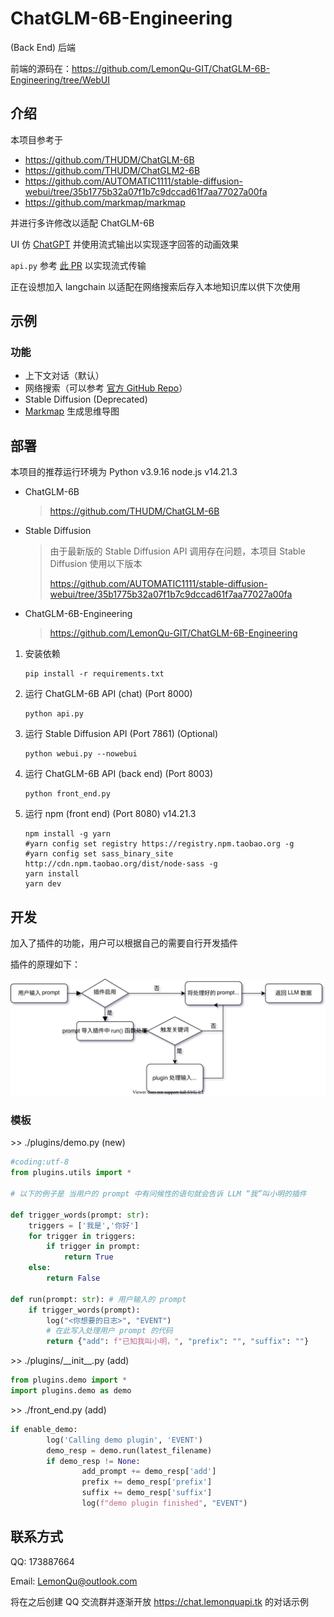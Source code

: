 # ChatGLM-6B-Engineering

(Back End) 后端

前端的源码在：https://github.com/LemonQu-GIT/ChatGLM-6B-Engineering/tree/WebUI

## 介绍

本项目参考于

* https://github.com/THUDM/ChatGLM-6B
* https://github.com/THUDM/ChatGLM2-6B
* https://github.com/AUTOMATIC1111/stable-diffusion-webui/tree/35b1775b32a07f1b7c9dccad61f7aa77027a00fa
* https://github.com/markmap/markmap

并进行多许修改以适配 ChatGLM-6B

UI 仿 [ChatGPT](https://chat.openai.com/chat) 并使用流式输出以实现逐字回答的动画效果

`api.py` 参考 [此 PR](https://github.com/THUDM/ChatGLM-6B/pull/573) 以实现流式传输

正在设想加入 langchain 以适配在网络搜索后存入本地知识库以供下次使用

## 示例

### 功能

* 上下文对话（默认）
* 网络搜索（可以参考 [官方 GitHub Repo](https://github.com/THUDM/WebGLM)）
* Stable Diffusion (Deprecated)
* [Markmap](https://markmap.js.org/) 生成思维导图

## 部署

本项目的推荐运行环境为 Python v3.9.16  node.js v14.21.3 

* ChatGLM-6B

  > https://github.com/THUDM/ChatGLM-6B

* Stable Diffusion

  > 由于最新版的 Stable Diffusion API 调用存在问题，本项目 Stable Diffusion 使用以下版本
  >
  > https://github.com/AUTOMATIC1111/stable-diffusion-webui/tree/35b1775b32a07f1b7c9dccad61f7aa77027a00fa

* ChatGLM-6B-Engineering

  > https://github.com/LemonQu-GIT/ChatGLM-6B-Engineering

1. 安装依赖

   ```shell
   pip install -r requirements.txt

2. 运行 ChatGLM-6B API (chat) (Port 8000)

   ```shell
   python api.py
   ```

3. 运行 Stable Diffusion API (Port 7861) (Optional)

   ```shell
   python webui.py --nowebui
   ```

4. 运行 ChatGLM-6B API (back end) (Port 8003)

   ```shell
   python front_end.py
   ```

5. 运行 npm (front end) (Port 8080) v14.21.3

   ```shell
   npm install -g yarn
   #yarn config set registry https://registry.npm.taobao.org -g
   #yarn config set sass_binary_site http://cdn.npm.taobao.org/dist/node-sass -g
   yarn install
   yarn dev
   ```


## 开发

加入了插件的功能，用户可以根据自己的需要自行开发插件

插件的原理如下：

![](./img/plugin_process.svg "plugin 加载流程")

### 模板

\>> ./plugins/demo.py (new)

``` python
#coding:utf-8
from plugins.utils import *

# 以下的例子是 当用户的 prompt 中有问候性的语句就会告诉 LLM “我”叫小明的插件

def trigger_words(prompt: str):
	triggers = ['我是','你好']
	for trigger in triggers:
		if trigger in prompt:
			return True
	else:
		return False

def run(prompt: str): # 用户输入的 prompt
	if trigger_words(prompt):
		log("<你想要的日志>", "EVENT")
		# 在此写入处理用户 prompt 的代码
		return {"add": f"已知我叫小明，", "prefix": "", "suffix": ""}
```

\>> ./plugins/\_\_init\_\_.py (add) 

```python
from plugins.demo import *
import plugins.demo as demo
```

\>> ./front_end.py (add)

```python
if enable_demo:
        log('Calling demo plugin', 'EVENT')
        demo_resp = demo.run(latest_filename)
        if demo_resp != None:
				add_prompt += demo_resp['add']
                prefix += demo_resp['prefix']
                suffix += demo_resp['suffix']
                log(f"demo plugin finished", "EVENT")
```

## 联系方式

QQ: 173887664

Email: LemonQu@outlook.com

将在之后创建 QQ 交流群并逐渐开放 https://chat.lemonquapi.tk 的对话示例
